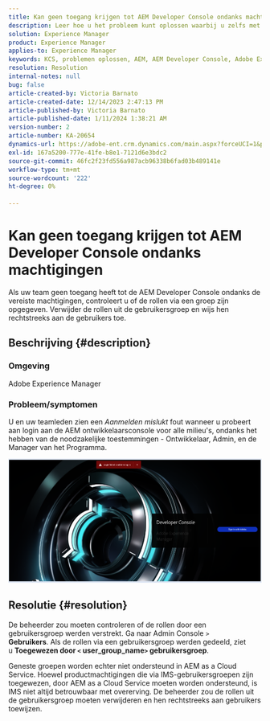 ```yaml
---
title: Kan geen toegang krijgen tot AEM Developer Console ondanks machtigingen
description: Leer hoe u het probleem kunt oplossen waarbij u zelfs met machtigingen geen toegang hebt tot AEM Developer Console. Controleer of de rollen door een gebruikersgroep worden verstrekt.
solution: Experience Manager
product: Experience Manager
applies-to: Experience Manager
keywords: KCS, problemen oplossen, AEM, AEM Developer Console, Adobe Experience Manager, toegang, machtigingen, gebruikersgroepen
resolution: Resolution
internal-notes: null
bug: false
article-created-by: Victoria Barnato
article-created-date: 12/14/2023 2:47:13 PM
article-published-by: Victoria Barnato
article-published-date: 1/11/2024 1:38:21 AM
version-number: 2
article-number: KA-20654
dynamics-url: https://adobe-ent.crm.dynamics.com/main.aspx?forceUCI=1&pagetype=entityrecord&etn=knowledgearticle&id=6c7e48a6-8f9a-ee11-be37-6045bd006b25
exl-id: 167a5200-777e-41fe-b8e1-7121d6e3bdc2
source-git-commit: 46fc2f23fd556a987acb96338b6fad03b489141e
workflow-type: tm+mt
source-wordcount: '222'
ht-degree: 0%

---
```


# Kan geen toegang krijgen tot AEM Developer Console ondanks machtigingen


Als uw team geen toegang heeft tot de AEM Developer Console ondanks de vereiste machtigingen, controleert u of de rollen via een groep zijn opgegeven. Verwijder de rollen uit de gebruikersgroep en wijs hen rechtstreeks aan de gebruikers toe.

## Beschrijving {#description}


### Omgeving

Adobe Experience Manager

### Probleem/symptomen

U en uw teamleden zien een *Aanmelden mislukt* fout wanneer u probeert aan login aan de AEM ontwikkelaarsconsole voor alle milieu&#39;s, ondanks het hebben van de noodzakelijke toestemmingen - Ontwikkelaar, Admin, en de Manager van het Programma.



![](assets/___6d7e48a6-8f9a-ee11-be37-6045bd006b25___.png)


## Resolutie {#resolution}


De beheerder zou moeten controleren of de rollen door een gebruikersgroep werden verstrekt. Ga naar Admin Console `>`  <b>Gebruikers</b>. Als de rollen via een gebruikersgroep werden gedeeld, ziet u <b>Toegewezen door `<` user_group_name`>`  gebruikersgroep</b>.

Geneste groepen worden echter niet ondersteund in AEM as a Cloud Service. Hoewel productmachtigingen die via IMS-gebruikersgroepen zijn toegewezen, door AEM as a Cloud Service moeten worden ondersteund, is IMS niet altijd betrouwbaar met overerving. De beheerder zou de rollen uit de gebruikersgroep moeten verwijderen en hen rechtstreeks aan gebruikers toewijzen.
